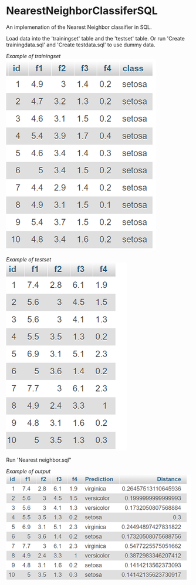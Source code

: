 # NearestNeighborClassiferSQL
An implemenation of the Nearest Neighbor classifier in SQL.


Load data into the 'trainingset' table and the 'testset' table. Or run 'Create trainingdata.sql' and 'Create testdata.sql' to use dummy data.

*Example of trainingset*<br/>
![Screenshot](Screenshots/1.png)



*Example of testset*<br/>
![Screenshot](Screenshots/2.png)



Run 'Nearest neighbor.sql"

*Example of output*<br/>
![Screenshot](Screenshots/3.png)


